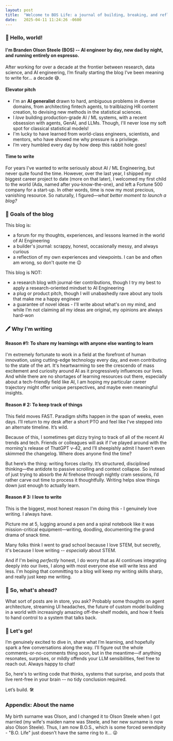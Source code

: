 ```yaml
---
layout: post
title:  "Welcome to BOS Life: a journal of building, breaking, and reflecting on intelligent systems"
date:   2025-04-11 11:24:26 -0600
---
```


### 👋 Hello, world!

#### I'm Branden Olson Steele (BOS) -- AI engineer by day, new dad by night, and running entirely on espresso.
After working for over a decade at the frontier between research, data science, and AI engineering, I’m finally starting the blog I’ve been meaning to write for... a decade 😅.

#### Elevator pitch

- I'm an **AI generalist** drawn to hard, ambiguous problems in diverse domains, from architecting fintech agents, to trailblazing HR content creation, to devising new methods in the statistical sciences.
- I _love_ building production-grade AI / ML systems, with a recent obsession with agents, GenAI, and LLMs. Though, I'll never lose my soft spot for classical statistical models!
- I'm lucky to have learned from world-class engineers, scientists, and mentors, who have showed me why pressure is a privilege.
- I’m very humbled every day by how deep this rabbit hole goes!


#### Time to write

For years I've wanted to write seriously about AI / ML Engineering, but never quite found the time.
However, over the last year, I shipped my biggest career project to date (more on that later), I welcomed my first child to the world (Ada, named after you-know-the-one), and left a Fortune 500 company for a start-up.
In other words, time is now my most precious, vanishing resource.
So naturally, I figured—_what better moment to launch a blog?_


### 🥅 Goals of the blog

This blog is:
* a forum for my thoughts, experiences, and lessons learned in the world of AI Engineering
* a builder's journal: scrappy, honest, occasionally messy, and always curious
* a reflection of my own experiences and viewpoints. I can be and often am wrong, so don't quote me 😉

This blog is NOT:
* a research blog with journal-tier contributions, though I try my best to apply a research-oriented mindset to AI Engineering
* a plug or product pitch, though I will unabashedly rave about any tools that make me a happy engineer
* a guarantee of novel ideas - I'll write about what's on my mind, and while I’m not claiming all my ideas are original, my opinions are always hard-won

### 🖊️ Why I'm writing

#### Reason \#1: To share my learnings with anyone else wanting to learn

I'm extremely fortunate to work in a field at the forefront of human innovation, using cutting-edge technology every day, and even contributing to the state of the art.
It's heartwarming to see the crescendo of mass excitement and curiosity around AI as it progressively influences our lives.
And while there are no shortages of learning resources out there, especially about a tech-friendly field like AI, I am hoping my particular career trajectory might offer unique perspectives, and maybe even meaningful insights.



#### Reason \# 2: To keep track of things

This field moves FAST.
Paradigm shifts happen in the span of weeks, even days.
I’ll return to my desk after a short PTO and feel like I’ve stepped into an alternate timeline.
It’s wild.

Because of this, I sometimes get dizzy trying to track of all of the recent AI trends and tech.
Friends or colleagues will ask if I've played around with the morning's release of ThatGPT v-42, and I’ll sheepishly admit I haven’t even skimmed the changelog.
Where does anyone find the time?

But here’s the thing: writing forces clarity.
It’s structured, disciplined thinking—the antidote to passive scrolling and context collapse.
So instead of just trying to absorb the AI firehose through nightly cram sessions, I’d rather carve out time to process it thoughtfully.
Writing helps slow things down just enough to actually learn.



#### Reason \# 3: I love to write

This is the biggest, most honest reason I'm doing this - I genuinely love writing.
I always have.

Picture me at 5, lugging around a pen and a spiral notebook like it was mission-critical equipment—writing, doodling, documenting the grand drama of snack time.

Many folks think I went to grad school because I love STEM, but secretly, it's because I love writing -- _especially_ about STEM.

And if I'm being _perfectly_ honest, I do worry that as AI continues integrating deeply into our lives, I along with most everyone else will write less and less.
I'm hoping that committing to a blog will keep my writing skills sharp, and really just keep me writing.


### 👀 So, what's ahead?

What sort of posts are in store, you ask?
Probably some thoughts on agent architecture, streaming UI headaches, the future of custom model building in a world with increasingly amazing off-the-shelf models, and how it feels to hand control to a system that talks back.


### 🚀 Let's go!


I’m genuinely excited to dive in, share what I’m learning, and hopefully spark a few conversations along the way.
I’ll figure out the whole comments-or-no-comments thing soon, but in the meantime—if anything resonates, surprises, or mildly offends your LLM sensibilities, feel free to reach out.
Always happy to chat!

So, here's to writing code that thinks, systems that surprise, and posts that live rent-free in your brain -- no tidy conclusion required.

Let’s build. 🛠️ 


### Appendix: About the name

My birth surname was Olson, and I changed it to Olson Steele when I got married (my wife's maiden name was Steele, and her new surname is now also Olson Steele).
Thus, I am now B.O.S., which is some forced serendipity - "B.O. Life" just doesn't have the same ring to it... 😜



[jekyll-docs]: https://jekyllrb.com/docs/home
[jekyll-gh]:   https://github.com/jekyll/jekyll
[jekyll-talk]: https://talk.jekyllrb.com/
